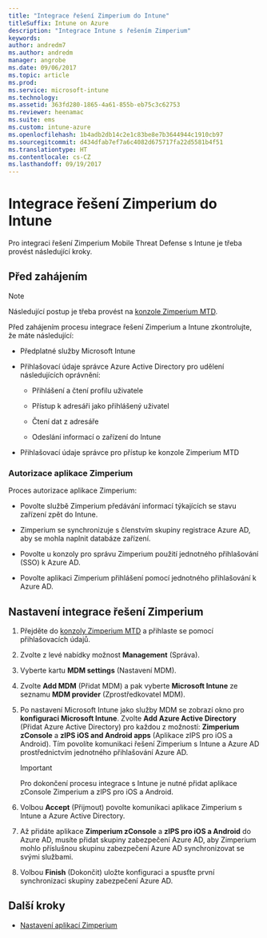 ```yaml
---
title: "Integrace řešení Zimperium do Intune"
titleSuffix: Intune on Azure
description: "Integrace Intune s řešením Zimperium"
keywords: 
author: andredm7
ms.author: andredm
manager: angrobe
ms.date: 09/06/2017
ms.topic: article
ms.prod: 
ms.service: microsoft-intune
ms.technology: 
ms.assetid: 363fd280-1865-4a61-855b-eb75c3c62753
ms.reviewer: heenamac
ms.suite: ems
ms.custom: intune-azure
ms.openlocfilehash: 1b4adb2db14c2e1c83be8e7b3644944c1910cb97
ms.sourcegitcommit: d434dfab7ef7a6c4082d675717fa22d5581b4f51
ms.translationtype: HT
ms.contentlocale: cs-CZ
ms.lasthandoff: 09/19/2017
---
```

# <a name="integrate-zimperium-with-intune"></a>Integrace řešení Zimperium do Intune

Pro integraci řešení Zimperium Mobile Threat Defense s Intune je třeba provést následující kroky.

## <a name="before-you-begin"></a>Před zahájením

> [!NOTE]
> Následující postup je třeba provést na [konzole Zimperium MTD](https://staging2-console.zimperium.com).

Před zahájením procesu integrace řešení Zimperium a Intune zkontrolujte, že máte následující:

-   Předplatné služby Microsoft Intune

-   Přihlašovací údaje správce Azure Active Directory pro udělení následujících oprávnění:

    -   Přihlášení a čtení profilu uživatele

    -   Přístup k adresáři jako přihlášený uživatel

    -   Čtení dat z adresáře

    -   Odeslání informací o zařízení do Intune

-   Přihlašovací údaje správce pro přístup ke konzole Zimperium MTD

### <a name="zimperium-app-authorization"></a>Autorizace aplikace Zimperium

Proces autorizace aplikace Zimperium:

-   Povolte službě Zimperium předávání informací týkajících se stavu zařízení zpět do Intune.

-   Zimperium se synchronizuje s členstvím skupiny registrace Azure AD, aby se mohla naplnit databáze zařízení.

-   Povolte u konzoly pro správu Zimperium použití jednotného přihlašování (SSO) k Azure AD.

-   Povolte aplikaci Zimperium přihlášení pomocí jednotného přihlašování k Azure AD.

## <a name="to-set-up-zimperium-integration"></a>Nastavení integrace řešení Zimperium

1.  Přejděte do [konzoly Zimperium MTD](https://staging2-console.zimperium.com) a přihlaste se pomocí přihlašovacích údajů.

2.  Zvolte z levé nabídky možnost **Management** (Správa).

3.  Vyberte kartu **MDM settings** (Nastavení MDM).

4.  Zvolte **Add MDM** (Přidat MDM) a pak vyberte **Microsoft Intune** ze seznamu **MDM provider** (Zprostředkovatel MDM).

5.  Po nastavení Microsoft Intune jako služby MDM se zobrazí okno pro **konfiguraci Microsoft Intune**. Zvolte **Add Azure Active Directory** (Přidat Azure Active Directory) pro každou z možností: **Zimperium zConsole** a **zIPS iOS and Android apps** (Aplikace zIPS pro iOS a Android). Tím povolíte komunikaci řešení Zimperium s Intune a Azure AD prostřednictvím jednotného přihlašování Azure AD.

    > [!IMPORTANT]
    > Pro dokončení procesu integrace s Intune je nutné přidat aplikace zConsole Zimperium a zIPS pro iOS a Android.

6.  Volbou **Accept** (Přijmout) povolte komunikaci aplikace Zimperium s Intune a Azure Active Directory.

7.  Až přidáte aplikace **Zimperium zConsole** a **zIPS pro iOS a Android** do Azure AD, musíte přidat skupiny zabezpečení Azure AD, aby Zimperium mohlo příslušnou skupinu zabezpečení Azure AD synchronizovat se svými službami.

8.  Volbou **Finish** (Dokončit) uložte konfiguraci a spusťte první synchronizaci skupiny zabezpečení Azure AD.

## <a name="next-steps"></a>Další kroky

-   [Nastavení aplikací Zimperium](mtd-apps-ios-app-configuration-policy-add-assign.md)
